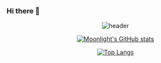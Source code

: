 ### Hi there 👋
<div align=center>
  
![header](https://capsule-render.vercel.app/api?type=rect&color=gradient&height=300&section=header&text=Moonlight%20GitHub&fontSize=90&animation=fadeIn)
</br>


[![Moonlight's GitHub stats](https://github-readme-stats.vercel.app/api?username=artist-moonlight)](https://github.com/anuraghazra/github-readme-stats)


[![Top Langs](https://github-readme-stats.vercel.app/api/top-langs/?username=artist-moonlight)](https://github.com/anuraghazra/github-readme-stats)

</div>
<!--
**artist-moonlight/artist-moonlight** is a ✨ _special_ ✨ repository because its `README.md` (this file) appears on your GitHub profile.

Here are some ideas to get you started:

- 🔭 I’m currently working on ...
- 🌱 I’m currently learning ...
- 👯 I’m looking to collaborate on ...
- 🤔 I’m looking for help with ...
- 💬 Ask me about ...
- 📫 How to reach me: ...
- 😄 Pronouns: ...
- ⚡ Fun fact: ...
-->
